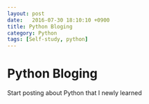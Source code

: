 ```yaml
---
layout: post
date:   2016-07-30 18:10:10 +0900
title: Python Bloging
category: Python
tags: [Self-study, python]
---
```


# Python Bloging

Start posting about Python that I newly learned
